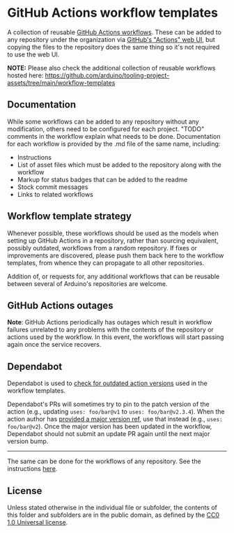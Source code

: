 # GitHub Actions workflow templates

A collection of reusable [GitHub Actions workflows](https://docs.github.com/en/actions/quickstart#creating-your-first-workflow). These can be added to any repository under the organization via [GitHub's "Actions" web UI](https://docs.github.com/actions/how-tos/write-workflows/use-workflow-templates), but copying the files to the repository does the same thing so it's not required to use the web UI.

**NOTE:** Please also check the additional collection of reusable workflows hosted here: https://github.com/arduino/tooling-project-assets/tree/main/workflow-templates

## Documentation

While some workflows can be added to any repository without any modification, others need to be configured for each project. "TODO" comments in the workflow explain what needs to be done. Documentation for each workflow is provided by the .md file of the same name, including:

- Instructions
- List of asset files which must be added to the repository along with the workflow
- Markup for status badges that can be added to the readme
- Stock commit messages
- Links to related workflows

## Workflow template strategy

Whenever possible, these workflows should be used as the models when setting up GitHub Actions in a repository, rather than sourcing equivalent, possibly outdated, workflows from a random repository. If fixes or improvements are discovered, please push them back here to the workflow templates, from whence they can propagate to all other repositories.

Addition of, or requests for, any additional workflows that can be reusable between several of Arduino's repositories are welcome.

## GitHub Actions outages

**Note**: GitHub Actions periodically has outages which result in workflow failures unrelated to any problems with the contents of the repository or actions used by the workflow. In this event, the workflows will start passing again once the service recovers.

## Dependabot

Dependabot is used to [check for outdated action versions](https://docs.github.com/en/github/administering-a-repository/keeping-your-actions-up-to-date-with-dependabot) used in the workflow templates.

Dependabot's PRs will sometimes try to pin to the patch version of the action (e.g., updating `uses: foo/bar@v1` to `uses: foo/bar@v2.3.4`). When the action author has [provided a major version ref](https://docs.github.com/en/actions/creating-actions/about-actions#using-release-management-for-actions), use that instead (e.g., `uses: foo/bar@v2`). Once the major version has been updated in the workflow, Dependabot should not submit an update PR again until the next major version bump.

---

The same can be done for the workflows of any repository. See the instructions [here](assets/dependabot/README.md).

## License

Unless stated otherwise in the individual file or subfolder, the contents of this folder and subfolders are in the public domain, as defined by the [CC0 1.0 Universal license](https://creativecommons.org/publicdomain/zero/1.0/).
